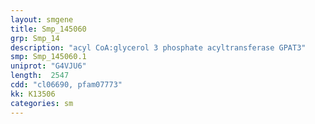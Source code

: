 ```yaml
---
layout: smgene
title: Smp_145060
grp: Smp_14
description: "acyl CoA:glycerol 3 phosphate acyltransferase GPAT3"
smp: Smp_145060.1
uniprot: "G4VJU6"
length:  2547
cdd: "cl06690, pfam07773"
kk: K13506
categories: sm
---
```

